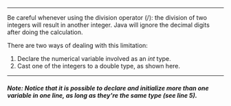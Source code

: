 
***
Be careful whenever using the division operator (\/): the division of two integers will result
in another integer. Java will ignore the decimal digits after doing the calculation.

There are two ways of dealing with this limitation:
1. Declare the numerical variable involved as an *int* type.
2. Cast one of the integers to a double type, as shown here.
***
##### Note: Notice that it is possible to declare and initialize more than one variable in one line, as long as they're the same type (see line 5).
